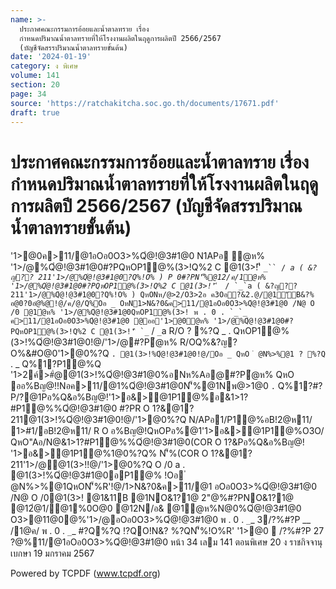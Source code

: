 ```yaml
---
name: >-
  ประกาศคณะกรรมการอ้อยและน้ำตาลทราย เรื่อง
  กำหนดปริมาณน้ำตาลทรายที่ให้โรงงานผลิตในฤดูการผลิตปี 2566/2567
  (บัญชีจัดสรรปริมาณน้ำตาลทรายขั้นต้น)
date: '2024-01-19'
category: ง พิเศษ
volume: 141
section: 20
page: 34
source: 'https://ratchakitcha.soc.go.th/documents/17671.pdf'
draft: true
---
```


# ประกาศคณะกรรมการอ้อยและน้ำตาลทราย เรื่อง กำหนดปริมาณน้ำตาลทรายที่ให้โรงงานผลิตในฤดูการผลิตปี 2566/2567 (บัญชีจัดสรรปริมาณน้ำตาลทรายขั้นต้น)

'1>@0ค>11/@1อOอ0O3>%Qํ@!@3#1@0 N1APอ ํ@ห% '1>/@%Qํ@!@3#1@0#?PQหOP1@%(3>!Q%2 C @1(3>!'ี `_`` / `_`a ( &?ญ?? 211'1>/@%Qํ@!@3#1@0?Q%!O% ) P 0#?PN'็%@12/ค/1ํ@ห% '1>/@%Qํ@!@3#1@0#?PQหOP1@%(3>!Q%2 C @1(3>!'ี `_`` / `_`a ( &?ญ?? 211'1>/@%Qํ@!@3#1@0?Q%!O% ) QหONห/@>2/O3>2อ ค3Oอ?&2.@/@1์'ัB&?% อ@0?0อํ@%@!@/ค/@/Q%Oอ _ OหN1>N&?0&ค>11/@1อOอ0O3>%Qํ@!@3#1@0 /N@ O /0 @1ํ@ห% '1>/@%Qํ@!@3#1@0QหOP1@%(3>! พ . 0 . `_`_ ค>11/@1อOอ0O3>%Qํ@!@3#1@0 @ออ'1>@0ํ@ห% '1>/@%Qํ@!@3#1@0#?PQหOP1@%(3>!Q%2 C @1(3>!'ี `_`` / `_`a R/O ? %?Q _ . QหOP1@%(3>!%Qํ@!@3#1@0!@/'1>/@#?Pํ@ห% R/OQ%&?ญ?O%&#O@0'1>@0%?Q ` . @1(3>!%Qํ@!@3#1@0!@/Oอ _ QหO ํ @N%>%@1 ? %?Q ` . _ Q%1?P1@%Q '1>2ค์>#ํ@@1(3>!%Qํ@!@3#1@0%อNห%Aอ@#?Pํ@ห% QหO ออ%Bญ@!!Nอค>11/@1%Qํ@!@3#1@0N'็%@1Nพ@>1@0 ` . ` Q%1?#?P/?@1Pอ%Q&อ%Bญ@!'1>อ&>@1P1@%อ&1>1?#P1@%%Qํ@!@3#1@0 #?PR O 1?&@1? 211@1(3>!%Qํ@!@3#1@0!@/'1>@0%?Q N/APอ1/P1@%อB!2@ห11/ 1>#1/อB!2@ห11/ R O อ%Bญ@!QหOPอ%@1'1>อ&>@1P1@%O3O/ QหO"Aอ/N@&1>1?#P1@%%Qํ@!@3#1@0(COR O 1?&Pอ%Q&อ%Bญ@! '1>อ&>@1P1@%1@0%?Q% N'็%(COR O 1?&@1? 211'1>/@@1(3>!!@/'1>@0%?Q O /0 a . @1(3>!%Qํ@!@3#1@0อP1@% !Oอ ํ @N%>%@1QหON'็%R'!@/1>N&?0&ค>11/@1 อOอ0O3>%Qํ@!@3#1@0 /N@ O /0@1(3>! @1&11B @1NO&1?1@ 2"@%#?PNO&1?1@ @12ํ@1/@1%0O@0 @12N/อ& @1ํ@ห%N@0%Qํ@!@3#1@0 O3>@11@0@%'1>/@อOอ0O3>%Qํ@!@3#1@0 พ . 0 . `_`_ 3/?%#?P __ /1@ค/ พ . 0 . `_`_ #?Q%?Q !?QO!N&? %?QN'็%!O%R' '1>@0  /?%#?P 27 $?%/@ค/ พ . 0 . `_` 6 ?ฐพ3 1?2>!พ3 '3? 1>#1/อB!2@ห11/ '1>$@%11/@1อOอ0O3>%Qํ@!@3#1@0 หน้า 34 เลม 141 ตอนพิเศษ 20 ง ราชกิจจานุเบกษา 19 มกราคม 2567







Powered by TCPDF (www.tcpdf.org)

